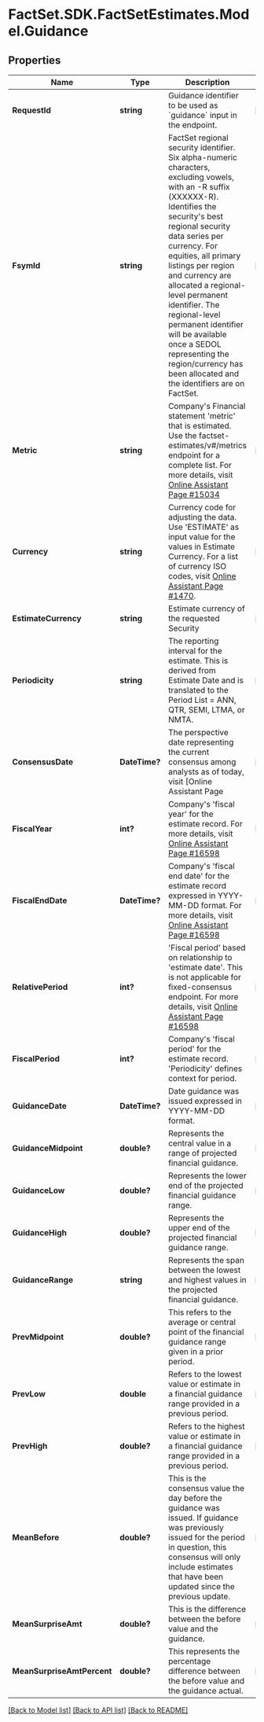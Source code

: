 # FactSet.SDK.FactSetEstimates.Model.Guidance

## Properties

Name | Type | Description | Notes
------------ | ------------- | ------------- | -------------
**RequestId** | **string** | Guidance identifier to be used as &#x60;guidance&#x60; input in the endpoint. | [optional] 
**FsymId** | **string** | FactSet regional security identifier. Six alpha-numeric characters, excluding vowels, with an -R suffix (XXXXXX-R). Identifies the security&#39;s best regional security data series per currency. For equities, all primary listings per region and currency are allocated a regional-level permanent identifier. The regional-level permanent identifier will be available once a SEDOL representing the region/currency has been allocated and the identifiers are on FactSet. | [optional] 
**Metric** | **string** | Company&#39;s Financial statement &#39;metric&#39; that is estimated. Use the factset-estimates/v#/metrics endpoint for a complete list. For more details, visit [Online Assistant Page #15034](https://oa.apps.factset.com/pages/15034) | [optional] 
**Currency** | **string** | Currency code for adjusting the data. Use &#39;ESTIMATE&#39; as input value for the values in Estimate Currency. For a list of currency ISO codes, visit [Online Assistant Page #1470](https://oa.apps.factset.com/pages/1470). | [optional] 
**EstimateCurrency** | **string** | Estimate currency of the requested Security | [optional] 
**Periodicity** | **string** | The reporting interval for the estimate. This is derived from Estimate Date and is translated to the Period List &#x3D; ANN, QTR, SEMI, LTMA, or NMTA. | [optional] 
**ConsensusDate** | **DateTime?** | The perspective date representing the current consensus among analysts as of today, visit [Online Assistant Page | [optional] 
**FiscalYear** | **int?** | Company&#39;s &#39;fiscal year&#39; for the estimate record. For more details, visit [Online Assistant Page #16598](https://oa.apps.factset.com/pages/16598) | [optional] 
**FiscalEndDate** | **DateTime?** | Company&#39;s &#39;fiscal end date&#39; for the estimate record expressed in YYYY-MM-DD format. For more details, visit [Online Assistant Page #16598](https://oa.apps.factset.com/pages/16598) | [optional] 
**RelativePeriod** | **int?** | &#39;Fiscal period&#39; based on relationship to &#39;estimate date&#39;. This is not applicable for fixed-consensus endpoint. For more details, visit [Online Assistant Page #16598](https://oa.apps.factset.com/pages/16598) | [optional] 
**FiscalPeriod** | **int?** | Company&#39;s &#39;fiscal period&#39; for the estimate record.  &#39;Periodicity&#39; defines context for period. | [optional] 
**GuidanceDate** | **DateTime?** | Date guidance was issued expressed in YYYY-MM-DD format. | [optional] 
**GuidanceMidpoint** | **double?** |  Represents the central value in a range of projected financial guidance. | [optional] 
**GuidanceLow** | **double?** | Represents the lower end of the projected financial guidance range. | [optional] 
**GuidanceHigh** | **double?** | Represents the upper end of the projected financial guidance range. | [optional] 
**GuidanceRange** | **string** | Represents the span between the lowest and highest values in the projected financial guidance. | [optional] 
**PrevMidpoint** | **double?** | This refers to the average or central point of the financial guidance range given in a prior period. | [optional] 
**PrevLow** | **double** | Refers to the lowest value or estimate in a financial guidance range provided in a previous period. | [optional] 
**PrevHigh** | **double?** | Refers to the highest value or estimate in a financial guidance range provided in a previous period. | [optional] 
**MeanBefore** | **double?** | This is the consensus value the day before the guidance was issued. If guidance was previously issued for the period in question, this consensus will only include estimates that have been updated since the previous update. | [optional] 
**MeanSurpriseAmt** | **double?** |  This is the difference between the before value and the guidance. | [optional] 
**MeanSurpriseAmtPercent** | **double?** | This represents the percentage difference between the before value and the guidance actual. | [optional] 

[[Back to Model list]](../README.md#documentation-for-models) [[Back to API list]](../README.md#documentation-for-api-endpoints) [[Back to README]](../README.md)

